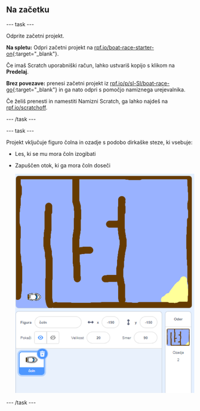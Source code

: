 ## Na začetku

--- task ---

Odprite začetni projekt.

**Na spletu:** Odpri začetni projekt na [rpf.io/boat-race-starter-on](http://rpf.io/boat-race-starter-on){:target="_blank"}.

Če imaš Scratch uporabniški račun, lahko ustvariš kopijo s klikom na **Predelaj**.

**Brez povezave:** prenesi začetni projekt iz [rpf.io/p/sl-SI/boat-race-go](http://rpf.io/p/sl-SI/boat-race-go){:target="_blank"} in ga nato odpri s pomočjo namiznega urejevalnika.

Če želiš prenesti in namestiti Namizni Scratch, ga lahko najdeš na [rpf.io/scratchoff](http://rpf.io/scratchoff).

--- /task ---

--- task ---

Projekt vključuje figuro čolna in ozadje s podobo dirkaške steze, ki vsebuje:

- Les, ki se mu mora čoln izogibati
- Zapuščen otok, ki ga mora čoln doseči
    
    ![posnetek zaslona](images/boat-starter.png)

--- /task ---
